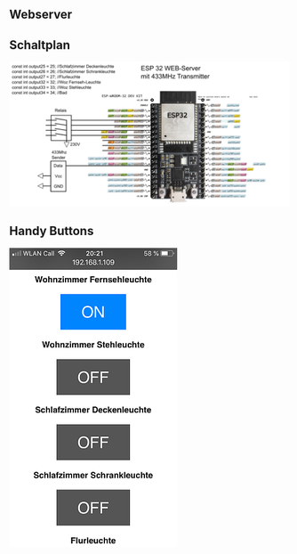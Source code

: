 ## Webserver

## Schaltplan

![image](https://github.com/frankyhub/Arduino-Beispiele_I/blob/master/A12_ESP32_WEBSERVER/A12%20Webserver.png)

## Handy Buttons

![image](https://github.com/frankyhub/Arduino-Beispiele_I/blob/master/A12_ESP32_WEBSERVER/A12%20Webserver_Handy.PNG)


